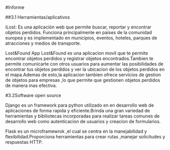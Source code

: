 #Informe

##3.1 Herramientas/aplicativos

iLost: Es una aplicación web que permite buscar, reportar y encontrar objetos perdidos.
Funciona principalmente en países de la comunidad europea y es implementado en 
municipios, eventos, hoteles, parques de atracciones y medios de transporte.
 
Lost&Found App
Lost&Found es una aplicacion movil que te permite encontrar objetos perdidos y registrar
objetos encontrados.Tambien te permite comunicarte con otros usuarios para aumentar las 
posibilidades de encontrar tus objetos perdidos y ver la ubicacion de los objetos perdidos 
en el mapa.Ademas de esto,la aplicacion tambien ofrece servicios de gestion de objetos para 
empresas ,lo que permite que gestionen objetos perdidos de manera mas efectiva.

#3.2Software open source

Django es un framework para python utilizado en en desarrollo web de aplicaciones de forma
rapida y eficiente.Brinda una gran variedad de herramientas y bibliiotecas incorporadas para 
realizar tareas comunes de desarrollo web como autenticacion de usuarios y creacion de formularios.

Flask es un microframewrok ,el cual se centra en la manejabilidad y flexibilidad.Proporciona herramientas para crear rutas ,manejar solicitudes y respuestas HTTP.
